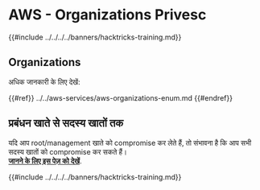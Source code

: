 # AWS - Organizations Privesc

{{#include ../../../../banners/hacktricks-training.md}}

## Organizations

अधिक जानकारी के लिए देखें:

{{#ref}}
../../aws-services/aws-organizations-enum.md
{{#endref}}

## प्रबंधन खाते से सदस्य खातों तक

यदि आप root/management खाते को compromise कर लेते हैं, तो संभावना है कि आप सभी सदस्य खातों को compromise कर सकते हैं।\
[**जानने के लिए इस पेज़ को देखें**](../../index.html#compromising-the-organization).

{{#include ../../../../banners/hacktricks-training.md}}
